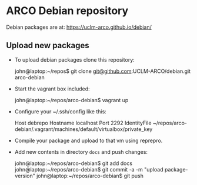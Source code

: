 # ARCO Debian repository

Debian packages are at: <https://uclm-arco.github.io/debian/>


## Upload new packages

* To upload debian packages clone this repository:

    john@laptop:~/repos$ git clone git@github.com:UCLM-ARCO/debian.git arco-debian

* Start the vagrant box included:

    john@laptop:~/repos/arco-debian$ vagrant up

* Configure your ~/.ssh/config like this:

    Host debrepo
         Hostname localhost
         Port 2292
         IdentityFile ~/repos/arco-debian/.vagrant/machines/default/virtualbox/private_key

* Compile your package and upload to that vm using reprepro.

* Add new contents in directory `docs` and push changes:

    john@laptop:~/repos/arco-debian$ git add docs
    john@laptop:~/repos/arco-debian$ git commit -a -m "upload package-version"
	john@laptop:~/repos/arco-debian$ git push
